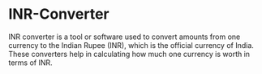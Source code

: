 # INR-Converter
 INR converter is a tool or software used to convert amounts from one currency to the Indian Rupee (INR), which is the official currency of India. These converters help in calculating how much one currency is worth in terms of INR.
